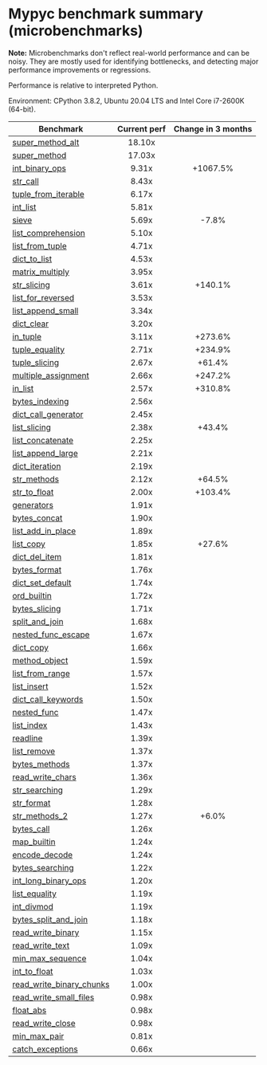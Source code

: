 # Mypyc benchmark summary (microbenchmarks)

**Note:** Microbenchmarks don't reflect real-world performance and can be noisy.
           They are mostly used for identifying bottlenecks, and detecting major performance
           improvements or regressions.

Performance is relative to interpreted Python.

Environment: CPython 3.8.2, Ubuntu 20.04 LTS and Intel Core i7-2600K (64-bit).

| Benchmark | Current perf | Change in 3 months |
| --- | :---: | :---: |
| [super_method_alt](benchmarks/super_method_alt.md) | 18.10x |  |
| [super_method](benchmarks/super_method.md) | 17.03x |  |
| [int_binary_ops](benchmarks/int_binary_ops.md) | 9.31x | +1067.5% |
| [str_call](benchmarks/str_call.md) | 8.43x |  |
| [tuple_from_iterable](benchmarks/tuple_from_iterable.md) | 6.17x |  |
| [int_list](benchmarks/int_list.md) | 5.81x |  |
| [sieve](benchmarks/sieve.md) | 5.69x | -7.8% |
| [list_comprehension](benchmarks/list_comprehension.md) | 5.10x |  |
| [list_from_tuple](benchmarks/list_from_tuple.md) | 4.71x |  |
| [dict_to_list](benchmarks/dict_to_list.md) | 4.53x |  |
| [matrix_multiply](benchmarks/matrix_multiply.md) | 3.95x |  |
| [str_slicing](benchmarks/str_slicing.md) | 3.61x | +140.1% |
| [list_for_reversed](benchmarks/list_for_reversed.md) | 3.53x |  |
| [list_append_small](benchmarks/list_append_small.md) | 3.34x |  |
| [dict_clear](benchmarks/dict_clear.md) | 3.20x |  |
| [in_tuple](benchmarks/in_tuple.md) | 3.11x | +273.6% |
| [tuple_equality](benchmarks/tuple_equality.md) | 2.71x | +234.9% |
| [tuple_slicing](benchmarks/tuple_slicing.md) | 2.67x | +61.4% |
| [multiple_assignment](benchmarks/multiple_assignment.md) | 2.66x | +247.2% |
| [in_list](benchmarks/in_list.md) | 2.57x | +310.8% |
| [bytes_indexing](benchmarks/bytes_indexing.md) | 2.56x |  |
| [dict_call_generator](benchmarks/dict_call_generator.md) | 2.45x |  |
| [list_slicing](benchmarks/list_slicing.md) | 2.38x | +43.4% |
| [list_concatenate](benchmarks/list_concatenate.md) | 2.25x |  |
| [list_append_large](benchmarks/list_append_large.md) | 2.21x |  |
| [dict_iteration](benchmarks/dict_iteration.md) | 2.19x |  |
| [str_methods](benchmarks/str_methods.md) | 2.12x | +64.5% |
| [str_to_float](benchmarks/str_to_float.md) | 2.00x | +103.4% |
| [generators](benchmarks/generators.md) | 1.91x |  |
| [bytes_concat](benchmarks/bytes_concat.md) | 1.90x |  |
| [list_add_in_place](benchmarks/list_add_in_place.md) | 1.89x |  |
| [list_copy](benchmarks/list_copy.md) | 1.85x | +27.6% |
| [dict_del_item](benchmarks/dict_del_item.md) | 1.81x |  |
| [bytes_format](benchmarks/bytes_format.md) | 1.76x |  |
| [dict_set_default](benchmarks/dict_set_default.md) | 1.74x |  |
| [ord_builtin](benchmarks/ord_builtin.md) | 1.72x |  |
| [bytes_slicing](benchmarks/bytes_slicing.md) | 1.71x |  |
| [split_and_join](benchmarks/split_and_join.md) | 1.68x |  |
| [nested_func_escape](benchmarks/nested_func_escape.md) | 1.67x |  |
| [dict_copy](benchmarks/dict_copy.md) | 1.66x |  |
| [method_object](benchmarks/method_object.md) | 1.59x |  |
| [list_from_range](benchmarks/list_from_range.md) | 1.57x |  |
| [list_insert](benchmarks/list_insert.md) | 1.52x |  |
| [dict_call_keywords](benchmarks/dict_call_keywords.md) | 1.50x |  |
| [nested_func](benchmarks/nested_func.md) | 1.47x |  |
| [list_index](benchmarks/list_index.md) | 1.43x |  |
| [readline](benchmarks/readline.md) | 1.39x |  |
| [list_remove](benchmarks/list_remove.md) | 1.37x |  |
| [bytes_methods](benchmarks/bytes_methods.md) | 1.37x |  |
| [read_write_chars](benchmarks/read_write_chars.md) | 1.36x |  |
| [str_searching](benchmarks/str_searching.md) | 1.29x |  |
| [str_format](benchmarks/str_format.md) | 1.28x |  |
| [str_methods_2](benchmarks/str_methods_2.md) | 1.27x | +6.0% |
| [bytes_call](benchmarks/bytes_call.md) | 1.26x |  |
| [map_builtin](benchmarks/map_builtin.md) | 1.24x |  |
| [encode_decode](benchmarks/encode_decode.md) | 1.24x |  |
| [bytes_searching](benchmarks/bytes_searching.md) | 1.22x |  |
| [int_long_binary_ops](benchmarks/int_long_binary_ops.md) | 1.20x |  |
| [list_equality](benchmarks/list_equality.md) | 1.19x |  |
| [int_divmod](benchmarks/int_divmod.md) | 1.19x |  |
| [bytes_split_and_join](benchmarks/bytes_split_and_join.md) | 1.18x |  |
| [read_write_binary](benchmarks/read_write_binary.md) | 1.15x |  |
| [read_write_text](benchmarks/read_write_text.md) | 1.09x |  |
| [min_max_sequence](benchmarks/min_max_sequence.md) | 1.04x |  |
| [int_to_float](benchmarks/int_to_float.md) | 1.03x |  |
| [read_write_binary_chunks](benchmarks/read_write_binary_chunks.md) | 1.00x |  |
| [read_write_small_files](benchmarks/read_write_small_files.md) | 0.98x |  |
| [float_abs](benchmarks/float_abs.md) | 0.98x |  |
| [read_write_close](benchmarks/read_write_close.md) | 0.98x |  |
| [min_max_pair](benchmarks/min_max_pair.md) | 0.81x |  |
| [catch_exceptions](benchmarks/catch_exceptions.md) | 0.66x |  |
